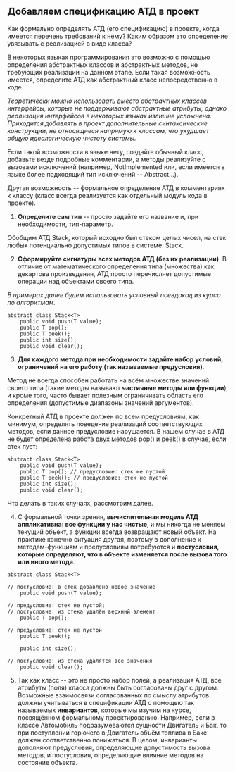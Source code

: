 ## Добавляем спецификацию АТД в проект

Как формально определять АТД (его спецификацию) в проекте, когда имеется перечень требований к нему? Каким образом это определение увязывать с реализацией в виде класса?

В некоторых языках программирования это возможно с помощью определения абстрактных классов и абстрактных методов, не требующих реализации на данном этапе. Если такая возможность имеется, определите АТД как абстрактный класс непосредственно в коде.

*Теоретически можно использовать вместо абстрактных классов интерфейсы, которые не поддерживают абстрактные атрибуты, однако реализация интерфейсов в некоторых языках излишне усложнена. Приходится добавлять в проект дополнительные синтаксические конструкции, не относящиеся напрямую к классам, что ухудшает общую идеологическую 
чистоту системы.*

Если такой возможности в языке нету, создайте обычный класс, добавьте везде подробные комментарии, а методы реализуйте с вызовами исключений (например, NotImplemented или, если имеется в языке более подходящий тип исключений -- Abstract...).

Другая возможность -- формальное определение АТД в комментариях к классу (класс всегда реализуется как отдельный модуль кода в проекте).

1) **Определите сам тип** -- просто задайте его название и, при необходимости, тип-параметр.

Обобщим АТД Stack, который исходно был стеком целых чисел, на стек любых потенциально допустимых типов в системе: Stack<T>.

2) **Сформируйте сигнатуры всех методов АТД (без их реализации)**. В отличие от математического определения типа (множества) как декартова произведения, АТД просто перечисляет допустимые операции над объектами своего типа.

*В примерах далее будем использовать условный псевдокод из курса по алгоритмам.*

```
abstract class Stack<T>
    public void push(T value);
    public T pop();
    public T peek();
    public int size();
    public void clear();
```

3) **Для каждого метода при необходимости задайте набор условий, ограничений на его работу (так называемые предусловия)**.

Метод не всегда способен работать на всём множестве значений своего типа (такие методы называют **частичные методы или функции**), и кроме того, часто бывает полезным ограничивать область его определения (допустимые диапазоны значений аргументов).

Конкретный АТД в проекте должен по всем предусловиям, как минимум, определять поведение реализаций соответствующих методов, если данное предусловие нарушается. В нашем случае в АТД не будет определена работа двух методов pop() и peek() в случае, если стек пуст:

```
abstract class Stack<T>
    public void push(T value);
    public T pop(); // предусловие: стек не пустой
    public T peek(); // предусловие: стек не пустой
    public int size();
    public void clear();
```

Что делать в таких случаях, рассмотрим далее.

4) С формальной точки зрения, **вычислительная модель АТД аппликативна: все функции у нас чистые**, и мы никогда не меняем текущий объект, а функции всегда возвращают новый объект. На практике конечно ситуация другая, поэтому в дополнение к методам-функциям и предусловиям потребуются и **постусловия, которые определяют, что в объекте изменяется после вызова того или иного метода**.

```
abstract class Stack<T>

// постусловие: в стек добавлено новое значение
    public void push(T value); 

// предусловие: стек не пустой; 
// постусловие: из стека удалён верхний элемент
    public T pop(); 

// предусловие: стек не пустой
    public T peek(); 

    public int size();

// постусловие: из стека удалятся все значения
    public void clear();
```

5) Так как класс -- это не просто набор полей, а реализация АТД, все атрибуты (поля) класса должны быть согласованы друг с другом. Возможные взаимосвязи согласованных по смыслу атрибутов должны учитываться в спецификации АТД с помощью так называемых **инвариантов**, которые мы изучим на курсе, посвящённом формальному проектированию. Например, если в классе Автомобиль подразумеваются сущности Двигатель и Бак, то при поступлении горючего в Двигатель объём топлива в Баке должен соответственно понижаться. В целом, инварианты дополняют предусловия, определяющие допустимость вызова методов, и постусловия, определяющие влияние методов на состояние объекта.
